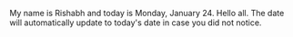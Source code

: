 My name is Rishabh and today is Monday, January 24. Hello all. The date will automatically update to today's date in case you did not notice.
